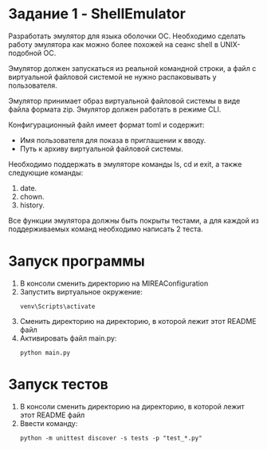 # Задание 1 - ShellEmulator
Разработать эмулятор для языка оболочки ОС. Необходимо сделать работу эмулятора как можно более похожей на сеанс shell в UNIX-подобной ОС.

Эмулятор должен запускаться из реальной командной строки, а файл с виртуальной файловой системой не нужно распаковывать у пользователя.

Эмулятор принимает образ виртуальной файловой системы в виде файла формата zip. Эмулятор должен работать в режиме CLI.

Конфигурационный файл имеет формат toml и содержит:
* Имя пользователя для показа в приглашении к вводу.
* Путь к архиву виртуальной файловой системы.

Необходимо поддержать в эмуляторе команды ls, cd и exit, а также
следующие команды:
1. date.
2. chown.
3. history.

Все функции эмулятора должны быть покрыты тестами, а для каждой из
поддерживаемых команд необходимо написать 2 теста.

# Запуск программы
1. В консоли сменить директорию на MIREAConfiguration
2. Запустить виртуальное окружение:
    ```commandline
    venv\Scripts\activate
    ```
3. Сменить директорию на директорию, в которой лежит этот README файл
4. Активировать файл main.py:
    ```commandline
    python main.py
    ```

# Запуск тестов
1. В консоли сменить директорию на директорию, в которой лежит этот README файл
2. Ввести команду:
    ```commandline
    python -m unittest discover -s tests -p "test_*.py"
    ```
